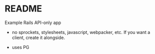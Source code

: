 # README

Example Rails API-only app

- no sprockets, stylesheets, javascript, webpacker, etc. If you want a client, create it alongside.

- uses PG

